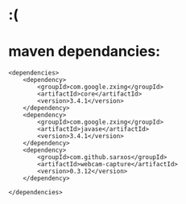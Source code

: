 # :(

# maven dependancies:
    <dependencies>
        <dependency>
            <groupId>com.google.zxing</groupId>
            <artifactId>core</artifactId>
            <version>3.4.1</version>
        </dependency>
        <dependency>
            <groupId>com.google.zxing</groupId>
            <artifactId>javase</artifactId>
            <version>3.4.1</version>
        </dependency>
        <dependency>
            <groupId>com.github.sarxos</groupId>
            <artifactId>webcam-capture</artifactId>
            <version>0.3.12</version>
        </dependency>

    </dependencies>
